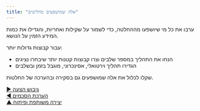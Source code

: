 ```yaml
---
title: "אלה שמושפעים מחליטים"
---
```



ערבו את כל מי שיושפעו מההחלטה, כדי לשמור על שקילות ואחריות, והגדילו את כמות המידע הזמין על הנושא.

עבור קבוצות גדולות יותר:

- הנחו את התהליך במספר שלבים וצרו קבוצות קטנות יותר שיבחרו נציגים
- הגדירו תהליך וירטואלי, אסינכרוני, מוגבל בזמן ובשלבים

שקלו לכלול את אלה שמושפעים גם בסקירה ובהערכה של החלטות.

[&#9654; גיבוש הצעה](proposal-forming.html)<br/>[&#9664; הערכת הסכמים](evaluate-agreements.html)<br/>[&#9650; יצירה משותפת ופיתוח](co-creation-and-evolution.html)

